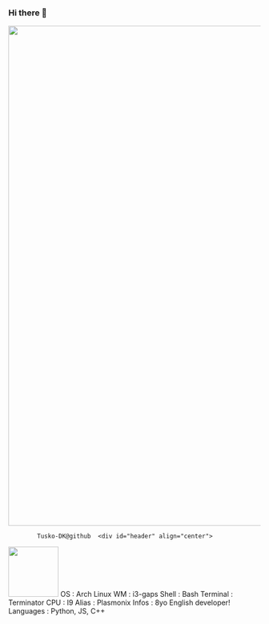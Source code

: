 ### Hi there 👋

<div id="header" align="center">
  <img src="https://camo.githubusercontent.com/0c2b77e02d718dd04046c0236b3aa528cf9c2f04ffc92623edaf0a0a52589df3/68747470733a2f2f63646e2e646973636f72646170702e636f6d2f6174746163686d656e74732f3937353033363838333935383633363535372f3937353038303432393139373539303631382f74756d626c725f30306663613538653038386536326665653132363866626135653731393664305f61623266666134615f3530302e77656270" width="1000"/>
</div>

        
            Tusko-DK@github  <div id="header" align="center">
  <img src="https://camo.githubusercontent.com/5256f260dc380bcb09bf91ba68ddcbd1e7356068e60eecfbad78133ad67a7ff5/68747470733a2f2f737465616d75736572696d616765732d612e616b616d616968642e6e65742f7567632f3933393436353037323037393333373639392f413434413244323442423938373236374632364335363434304635314130423436383438313232322f" width="100"/>
</div>
            OS  :  Arch Linux
            WM  :  i3-gaps
            Shell  :  Bash
            Terminal  :  Terminator
            CPU  :  I9
            Alias  :  Plasmonix
            Infos  :  8yo English developer!
            Languages  :  Python, JS, C++

<!--
**Tusko-DK/Tusko-DK** is a ✨ _special_ ✨ repository because its `README.md` (this file) appears on your GitHub profile.

Here are some ideas to get you started:

- 🔭 I’m currently working on ...
- 🌱 I’m currently learning ...
- 👯 I’m looking to collaborate on ...
- 🤔 I’m looking for help with ...
- 💬 Ask me about ...
- 📫 How to reach me: ...
- 😄 Pronouns: ...
- ⚡ Fun fact: ...
-->
